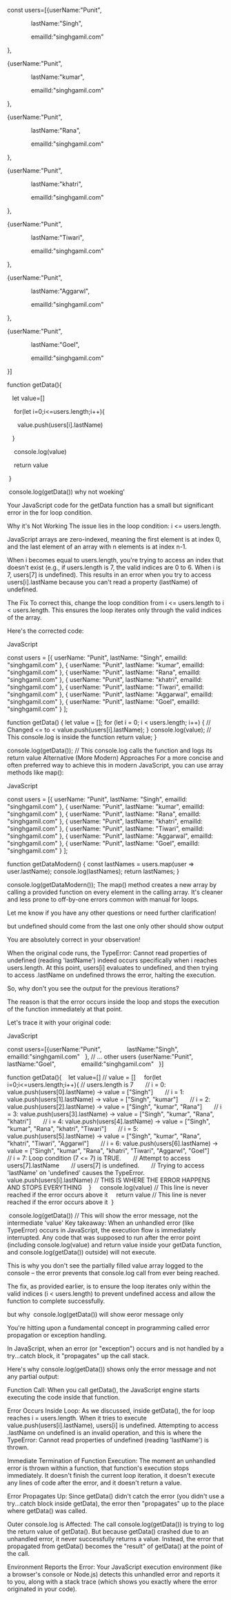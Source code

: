 const users=[{userName:"Punit",

              lastName:"Singh",

              emailId:"singhgamil.com"  

},

{userName:"Punit",

              lastName:"kumar",

              emailId:"singhgamil.com"  

},

{userName:"Punit",

              lastName:"Rana",

              emailId:"singhgamil.com"  

},

{userName:"Punit",

              lastName:"khatri",

              emailId:"singhgamil.com"  

},

{userName:"Punit",

              lastName:"Tiwari",

              emailId:"singhgamil.com"  

},

{userName:"Punit",

              lastName:"Aggarwl",

              emailId:"singhgamil.com"  

},

{userName:"Punit",

              lastName:"Goel",

              emailId:"singhgamil.com"  

}]



function getData(){

   let value=[]

    for(let i=0;i<=users.length;i++){

      value.push(users[i].lastName)

   }

    console.log(value)

    return value

 }



 console.log(getData()) why not woeking'



Your JavaScript code for the getData function has a small but significant error in the for loop condition.

Why it's Not Working
The issue lies in the loop condition: i <= users.length.

JavaScript arrays are zero-indexed, meaning the first element is at index 0, and the last element of an array with n elements is at index n-1.

When i becomes equal to users.length, you're trying to access an index that doesn't exist (e.g., if users.length is 7, the valid indices are 0 to 6. When i is 7, users[7] is undefined). This results in an error when you try to access users[i].lastName because you can't read a property (lastName) of undefined.

The Fix
To correct this, change the loop condition from i <= users.length to i < users.length. This ensures the loop iterates only through the valid indices of the array.

Here's the corrected code:

JavaScript

const users = [{
    userName: "Punit",
    lastName: "Singh",
    emailId: "singhgamil.com"
  },
  {
    userName: "Punit",
    lastName: "kumar",
    emailId: "singhgamil.com"
  },
  {
    userName: "Punit",
    lastName: "Rana",
    emailId: "singhgamil.com"
  },
  {
    userName: "Punit",
    lastName: "khatri",
    emailId: "singhgamil.com"
  },
  {
    userName: "Punit",
    lastName: "Tiwari",
    emailId: "singhgamil.com"
  },
  {
    userName: "Punit",
    lastName: "Aggarwal",
    emailId: "singhgamil.com"
  },
  {
    userName: "Punit",
    lastName: "Goel",
    emailId: "singhgamil.com"
  }
];

function getData() {
  let value = [];
  for (let i = 0; i < users.length; i++) { // Changed <= to <
    value.push(users[i].lastName);
  }
  console.log(value); // This console.log is inside the function
  return value;
}

console.log(getData()); // This console.log calls the function and logs its return value
Alternative (More Modern) Approaches
For a more concise and often preferred way to achieve this in modern JavaScript, you can use array methods like map():

JavaScript

const users = [{
    userName: "Punit",
    lastName: "Singh",
    emailId: "singhgamil.com"
  },
  {
    userName: "Punit",
    lastName: "kumar",
    emailId: "singhgamil.com"
  },
  {
    userName: "Punit",
    lastName: "Rana",
    emailId: "singhgamil.com"
  },
  {
    userName: "Punit",
    lastName: "khatri",
    emailId: "singhgamil.com"
  },
  {
    userName: "Punit",
    lastName: "Tiwari",
    emailId: "singhgamil.com"
  },
  {
    userName: "Punit",
    lastName: "Aggarwal",
    emailId: "singhgamil.com"
  },
  {
    userName: "Punit",
    lastName: "Goel",
    emailId: "singhgamil.com"
  }
];

function getDataModern() {
  const lastNames = users.map(user => user.lastName);
  console.log(lastNames);
  return lastNames;
}

console.log(getDataModern());
The map() method creates a new array by calling a provided function on every element in the calling array. It's cleaner and less prone to off-by-one errors common with manual for loops.

Let me know if you have any other questions or need further clarification!


but undefined should come from the last one only other should show output


You are absolutely correct in your observation!

When the original code runs, the TypeError: Cannot read properties of undefined (reading 'lastName') indeed occurs specifically when i reaches users.length. At this point, users[i] evaluates to undefined, and then trying to access .lastName on undefined throws the error, halting the execution.

So, why don't you see the output for the previous iterations?

The reason is that the error occurs inside the loop and stops the execution of the function immediately at that point.

Let's trace it with your original code:

JavaScript

const users=[{userName:"Punit",
              lastName:"Singh",
              emailId:"singhgamil.com"  
},
// ... other users
{userName:"Punit",
              lastName:"Goel",
              emailId:"singhgamil.com"  
}]

function getData(){
   let value=[] // value = []
    for(let i=0;i<=users.length;i++){ // users.length is 7
      // i = 0: value.push(users[0].lastName) -> value = ["Singh"]
      // i = 1: value.push(users[1].lastName) -> value = ["Singh", "kumar"]
      // i = 2: value.push(users[2].lastName) -> value = ["Singh", "kumar", "Rana"]
      // i = 3: value.push(users[3].lastName) -> value = ["Singh", "kumar", "Rana", "khatri"]
      // i = 4: value.push(users[4].lastName) -> value = ["Singh", "kumar", "Rana", "khatri", "Tiwari"]
      // i = 5: value.push(users[5].lastName) -> value = ["Singh", "kumar", "Rana", "khatri", "Tiwari", "Aggarwl"]
      // i = 6: value.push(users[6].lastName) -> value = ["Singh", "kumar", "Rana", "khatri", "Tiwari", "Aggarwl", "Goel"]
      // i = 7: Loop condition (7 <= 7) is TRUE.
      //        Attempt to access users[7].lastName
      //        users[7] is undefined.
      //        Trying to access 'lastName' on 'undefined' causes the TypeError.
      value.push(users[i].lastName) // THIS IS WHERE THE ERROR HAPPENS AND STOPS EVERYTHING
   }
    console.log(value) // This line is never reached if the error occurs above it
    return value // This line is never reached if the error occurs above it
 }

 console.log(getData()) // This will show the error message, not the intermediate 'value'
Key takeaway: When an unhandled error (like TypeError) occurs in JavaScript, the execution flow is immediately interrupted. Any code that was supposed to run after the error point (including console.log(value) and return value inside your getData function, and console.log(getData()) outside) will not execute.

This is why you don't see the partially filled value array logged to the console – the error prevents that console.log call from ever being reached.

The fix, as provided earlier, is to ensure the loop iterates only within the valid indices (i < users.length) to prevent undefined access and allow the function to complete successfully.



but why  console.log(getData()) will show eeror message only


You're hitting upon a fundamental concept in programming called error propagation or exception handling.

In JavaScript, when an error (or "exception") occurs and is not handled by a try...catch block, it "propagates" up the call stack.

Here's why console.log(getData()) shows only the error message and not any partial output:

Function Call: When you call getData(), the JavaScript engine starts executing the code inside that function.

Error Occurs Inside Loop: As we discussed, inside getData(), the for loop reaches i = users.length. When it tries to execute value.push(users[i].lastName), users[i] is undefined. Attempting to access .lastName on undefined is an invalid operation, and this is where the TypeError: Cannot read properties of undefined (reading 'lastName') is thrown.

Immediate Termination of Function Execution: The moment an unhandled error is thrown within a function, that function's execution stops immediately. It doesn't finish the current loop iteration, it doesn't execute any lines of code after the error, and it doesn't return a value.

Error Propagates Up: Since getData() didn't catch the error (you didn't use a try...catch block inside getData), the error then "propagates" up to the place where getData() was called.

Outer console.log is Affected: The call console.log(getData()) is trying to log the return value of getData(). But because getData() crashed due to an unhandled error, it never successfully returns a value. Instead, the error that propagated from getData() becomes the "result" of getData() at the point of the call.

Environment Reports the Error: Your JavaScript execution environment (like a browser's console or Node.js) detects this unhandled error and reports it to you, along with a stack trace (which shows you exactly where the error originated in your code).
